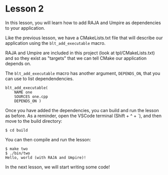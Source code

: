 # Lesson 2

In this lesson, you will learn how to add RAJA and Umpire as dependencies 
to your application.

Like the previous lesson, we have a CMakeLists.txt file that will describe our
application using the `blt_add_executable` macro.

RAJA and Umpire are included in this project (look at tpl/CMakeLists.txt) and so
they exist as "targets" that we can tell CMake our application depends on. 

The `blt_add_executable` macro has another argument, `DEPENDS_ON`, that you can
use to list dependendencies.

```
blt_add_executable(
    NAME one
    SOURCES one.cpp
    DEPENDS_ON )
```

Once you have added the dependencies, you can build and run the lesson as
before. As a reminder, open the VSCode terminal (Shift + ^ + `), and then 
move to the build directory: 

```
$ cd build
``` 

You can then compile and run the lesson:

```
$ make two
$ ./bin/two
Hello, world (with RAJA and Umpire)!
```

In the next lesson, we will start writing some code!
